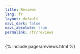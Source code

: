 ```yaml
---
title: Reviews
lang: fr
layout: default
navi_dark: false
navi_absolute: true
permalink: /fr/reviews
---
```


{% include pages/reviews.html %}
